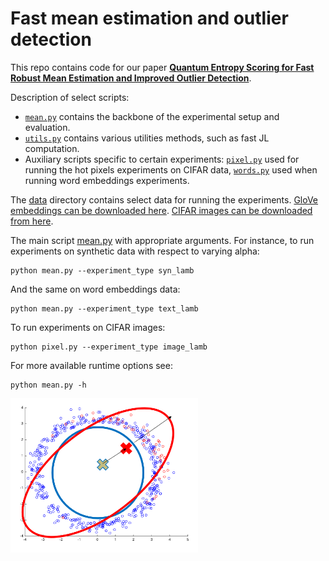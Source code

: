 # Fast mean estimation and outlier detection

This repo contains code for our paper [**Quantum Entropy Scoring for Fast Robust Mean Estimation and Improved Outlier Detection**](https://arxiv.org/abs/1906.11366).


Description of select scripts:
* [`mean.py`](mean.py) contains the backbone of the experimental setup and evaluation.
* [`utils.py`](utils.py) contains various utilities methods, such as fast JL computation.
* Auxiliary scripts specific to certain experiments: [`pixel.py`](pixel.py) used for running the hot pixels experiments on CIFAR data, [`words.py`](words.py) used when running word embeddings experiments.

The [data](data) directory contains select data for running the experiments. [GloVe embeddings can be downloaded here](https://nlp.stanford.edu/projects/glove/). [CIFAR images can be downloaded from here](https://www.cs.toronto.edu/~kriz/cifar.html).


The main script [mean.py](mean.py) with appropriate arguments. For instance, to run experiments on synthetic data with respect to varying alpha:
```
python mean.py --experiment_type syn_lamb
```

And the same on word embeddings data:
```
python mean.py --experiment_type text_lamb
```

To run experiments on CIFAR images:
```
python pixel.py --experiment_type image_lamb
```

For more available runtime options see:
```
python mean.py -h
```
<p>
<img src="data/mean_shift1.png"  width="300" >
</p>